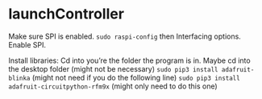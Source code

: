 # launchController
Make sure SPI is enabled. 
	`sudo raspi-config` then Interfacing options. Enable SPI.
		
Install libraries:
	Cd into you’re the folder the program is in. Maybe cd into the desktop folder (might not be necessary)
	`sudo pip3 install adafruit-blinka` (might not need if you do the following line)
  `sudo pip3 install adafruit-circuitpython-rfm9x` (might only need to do this one)
